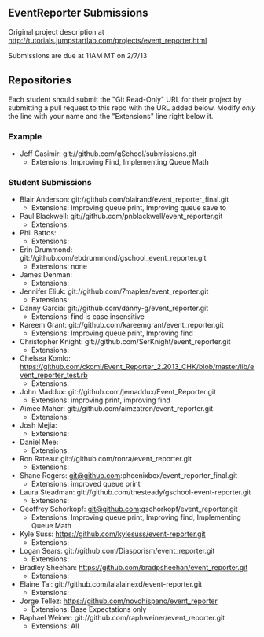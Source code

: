 ## EventReporter Submissions

Original project description at http://tutorials.jumpstartlab.com/projects/event_reporter.html

Submissions are due at 11AM MT on 2/7/13

## Repositories

Each student should submit the "Git Read-Only" URL for their project by submitting a pull request to this repo with the URL added below. Modify *only* the line with your name and the "Extensions" line right below it.

### Example

* Jeff Casimir: git://github.com/gSchool/submissions.git
  * Extensions: Improving Find, Implementing Queue Math

### Student Submissions

* Blair Anderson: git://github.com/blairand/event_reporter_final.git
  * Extensions: Improving queue print, Improving queue save to
* Paul Blackwell: git://github.com/pnblackwell/event_reporter.git
  * Extensions: 
* Phil Battos: 
  * Extensions: 
* Erin Drummond: git://github.com/ebdrummond/gschool_event_reporter.git
  * Extensions: none
* James Denman: 
  * Extensions: 
* Jennifer Eliuk: git://github.com/7maples/event_reporter.git
  * Extensions: 
* Danny Garcia: git://github.com/danny-g/event_reporter.git
  * Extensions: find is case insensitive
* Kareem Grant: git://github.com/kareemgrant/event_reporter.git
  * Extensions: Improving queue print, Improving find
* Christopher Knight: git://github.com/SerKnight/event_reporter.git
  * Extensions: 
* Chelsea Komlo: https://github.com/ckoml/Event_Reporter_2.2013_CHK/blob/master/lib/event_reporter_test.rb
  * Extensions: 
* John Maddux: git://github.com/jemaddux/Event_Reporter.git
  * Extensions: improving print, improving find 
* Aimee Maher: git://github.com/aimzatron/event_reporter.git
  * Extensions: 
* Josh Mejia: 
  * Extensions: 
* Daniel Mee: 
  * Extensions: 
* Ron Rateau: git://github.com/ronra/event_reporter.git
  * Extensions: 
* Shane Rogers: git@github.com:phoenixbox/event_reporter_final.git
  * Extensions: improved queue print
* Laura Steadman: git://github.com/thesteady/gschool-event-reporter.git
  * Extensions: 
* Geoffrey Schorkopf: git@github.com:gschorkopf/event_reporter.git
  * Extensions: Improving queue print, Improving find, Implementing Queue Math
* Kyle Suss: https://github.com/kylesuss/event-reporter.git
  * Extensions: 
* Logan Sears: git://github.com/Diasporism/event_reporter.git 
  * Extensions: 
* Bradley Sheehan: https://github.com/bradpsheehan/event_reporter.git
  * Extensions: 
* Elaine Tai: git://github.com/lalalainexd/event-reporter.git
  * Extensions: 
* Jorge Tellez: https://github.com/novohispano/event_reporter
  * Extensions: Base Expectations only
* Raphael Weiner: git://github.com/raphweiner/event_reporter.git
  * Extensions: All
